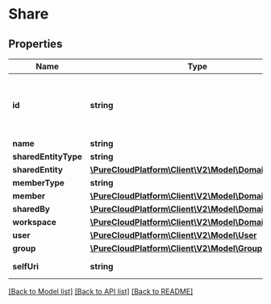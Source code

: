 # Share

## Properties
Name | Type | Description | Notes
------------ | ------------- | ------------- | -------------
**id** | **string** | The globally unique identifier for the object. | [optional] 
**name** | **string** |  | [optional] 
**sharedEntityType** | **string** |  | [optional] 
**sharedEntity** | [**\PureCloudPlatform\Client\V2\Model\DomainEntityRef**](DomainEntityRef.md) |  | [optional] 
**memberType** | **string** |  | [optional] 
**member** | [**\PureCloudPlatform\Client\V2\Model\DomainEntityRef**](DomainEntityRef.md) |  | [optional] 
**sharedBy** | [**\PureCloudPlatform\Client\V2\Model\DomainEntityRef**](DomainEntityRef.md) |  | [optional] 
**workspace** | [**\PureCloudPlatform\Client\V2\Model\DomainEntityRef**](DomainEntityRef.md) |  | [optional] 
**user** | [**\PureCloudPlatform\Client\V2\Model\User**](User.md) |  | [optional] 
**group** | [**\PureCloudPlatform\Client\V2\Model\Group**](Group.md) |  | [optional] 
**selfUri** | **string** | The URI for this object | [optional] 

[[Back to Model list]](../README.md#documentation-for-models) [[Back to API list]](../README.md#documentation-for-api-endpoints) [[Back to README]](../README.md)



